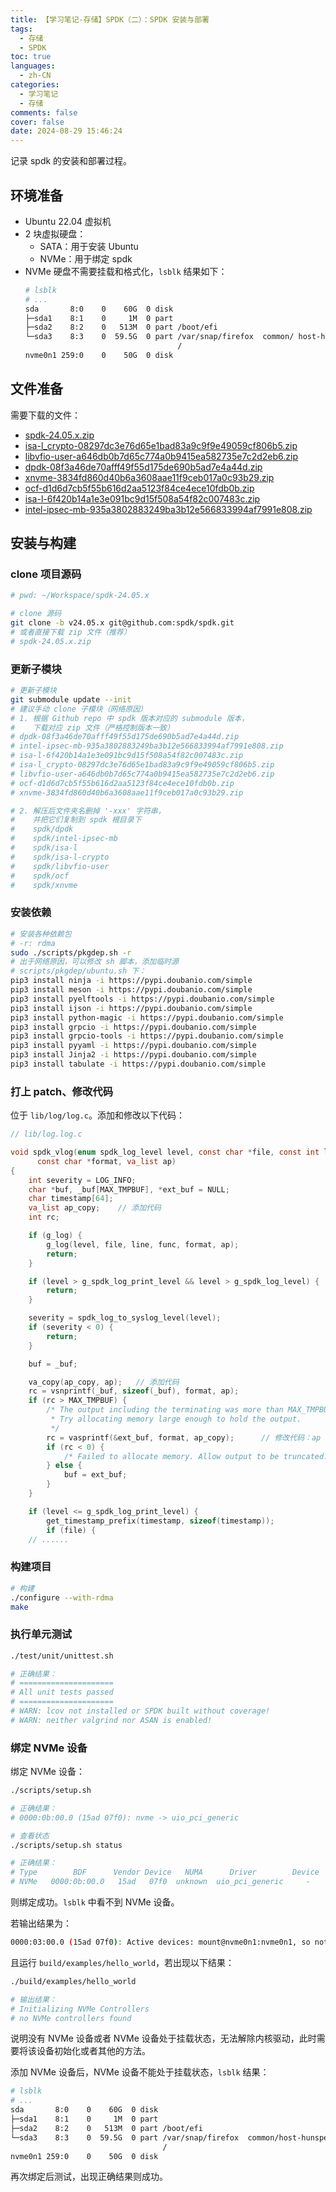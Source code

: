 ```yaml
---
title: 【学习笔记-存储】SPDK（二）：SPDK 安装与部署
tags:
  - 存储
  - SPDK
toc: true
languages:
  - zh-CN
categories:
  - 学习笔记
  - 存储
comments: false
cover: false
date: 2024-08-29 15:46:24
---
```


记录 spdk 的安装和部署过程。

<!-- more -->

## 环境准备

* Ubuntu 22.04 虚拟机
* 2 块虚拟硬盘：
    * SATA：用于安装 Ubuntu
    * NVMe：用于绑定 spdk
* NVMe 硬盘不需要挂载和格式化，`lsblk` 结果如下：
  ```bash
  # lsblk
  # ...
  sda       8:0    0    60G  0 disk 
  ├─sda1    8:1    0     1M  0 part 
  ├─sda2    8:2    0   513M  0 part /boot/efi
  └─sda3    8:3    0  59.5G  0 part /var/snap/firefox  common/ host-hunspell
                                    /
  nvme0n1 259:0    0    50G  0 disk 
  ```

## 文件准备

需要下载的文件：

* [spdk-24.05.x.zip](https://codeload.github.com/spdk/spdk/zip/refs/heads/v24.05.x)
* [isa-l_crypto-08297dc3e76d65e1bad83a9c9f9e49059cf806b5.zip](https://codeload.github.com/intel/isa-l_crypto/zip/08297dc3e76d65e1bad83a9c9f9e49059cf806b5)
* [libvfio-user-a646db0b7d65c774a0b9415ea582735e7c2d2eb6.zip](https://codeload.github.com/nutanix/libvfio-user/zip/a646db0b7d65c774a0b9415ea582735e7c2d2eb6)
* [dpdk-08f3a46de70afff49f55d175de690b5ad7e4a44d.zip](https://codeload.github.com/spdk/dpdk/zip/08f3a46de70afff49f55d175de690b5ad7e4a44d)
* [xnvme-3834fd860d40b6a3608aae11f9ceb017a0c93b29.zip](https://codeload.github.com/xnvme/xnvme/zip/3834fd860d40b6a3608aae11f9ceb017a0c93b29)
* [ocf-d1d6d7cb5f55b616d2aa5123f84ce4ece10fdb0b.zip](https://codeload.github.com/Open-CAS/ocf/zip/d1d6d7cb5f55b616d2aa5123f84ce4ece10fdb0b)
* [isa-l-6f420b14a1e3e091bc9d15f508a54f82c007483c.zip](https://codeload.github.com/spdk/isa-l/zip/6f420b14a1e3e091bc9d15f508a54f82c007483c)
* [intel-ipsec-mb-935a3802883249ba3b12e566833994af7991e808.zip](https://codeload.github.com/spdk/intel-ipsec-mb/zip/935a3802883249ba3b12e566833994af7991e808)


## 安装与构建

### clone 项目源码

```bash
# pwd: ~/Workspace/spdk-24.05.x

# clone 源码
git clone -b v24.05.x git@github.com:spdk/spdk.git
# 或者直接下载 zip 文件（推荐）
# spdk-24.05.x.zip
```

### 更新子模块

```bash
# 更新子模块
git submodule update --init
# 建议手动 clone 子模块（网络原因）
# 1. 根据 Github repo 中 spdk 版本对应的 submodule 版本，
#    下载对应 zip 文件（严格控制版本一致）
# dpdk-08f3a46de70afff49f55d175de690b5ad7e4a44d.zip
# intel-ipsec-mb-935a3802883249ba3b12e566833994af7991e808.zip
# isa-l-6f420b14a1e3e091bc9d15f508a54f82c007483c.zip
# isa-l_crypto-08297dc3e76d65e1bad83a9c9f9e49059cf806b5.zip
# libvfio-user-a646db0b7d65c774a0b9415ea582735e7c2d2eb6.zip
# ocf-d1d6d7cb5f55b616d2aa5123f84ce4ece10fdb0b.zip
# xnvme-3834fd860d40b6a3608aae11f9ceb017a0c93b29.zip

# 2. 解压后文件夹名删掉 '-xxx' 字符串，
#    并把它们复制到 spdk 根目录下
#    spdk/dpdk
#    spdk/intel-ipsec-mb
#    spdk/isa-l
#    spdk/isa-l-crypto
#    spdk/libvfio-user
#    spdk/ocf
#    spdk/xnvme
```

### 安装依赖

```bash
# 安装各种依赖包
# -r: rdma
sudo ./scripts/pkgdep.sh -r
# 出于网络原因，可以修改 sh 脚本，添加临时源
# scripts/pkgdep/ubuntu.sh 下：
pip3 install ninja -i https://pypi.doubanio.com/simple
pip3 install meson -i https://pypi.doubanio.com/simple
pip3 install pyelftools -i https://pypi.doubanio.com/simple
pip3 install ijson -i https://pypi.doubanio.com/simple
pip3 install python-magic -i https://pypi.doubanio.com/simple
pip3 install grpcio -i https://pypi.doubanio.com/simple
pip3 install grpcio-tools -i https://pypi.doubanio.com/simple
pip3 install pyyaml -i https://pypi.doubanio.com/simple
pip3 install Jinja2 -i https://pypi.doubanio.com/simple
pip3 install tabulate -i https://pypi.doubanio.com/simple
```

### 打上 patch、修改代码

位于 `lib/log/log.c`。添加和修改以下代码：

```c
// lib/log.log.c

void spdk_vlog(enum spdk_log_level level, const char *file, const int line, const char *func,
	  const char *format, va_list ap)
{
	int severity = LOG_INFO;
	char *buf, _buf[MAX_TMPBUF], *ext_buf = NULL;
	char timestamp[64];
	va_list ap_copy;    // 添加代码
	int rc;

	if (g_log) {
		g_log(level, file, line, func, format, ap);
		return;
	}

	if (level > g_spdk_log_print_level && level > g_spdk_log_level) {
		return;
	}

	severity = spdk_log_to_syslog_level(level);
	if (severity < 0) {
		return;
	}

	buf = _buf;

	va_copy(ap_copy, ap);   // 添加代码
	rc = vsnprintf(_buf, sizeof(_buf), format, ap);
	if (rc > MAX_TMPBUF) {
		/* The output including the terminating was more than MAX_TMPBUF bytes.
		 * Try allocating memory large enough to hold the output.
		 */
		rc = vasprintf(&ext_buf, format, ap_copy);      // 修改代码：ap -> ap_copy
		if (rc < 0) {
			/* Failed to allocate memory. Allow output to be truncated. */
		} else {
			buf = ext_buf;
		}
	}

	if (level <= g_spdk_log_print_level) {
		get_timestamp_prefix(timestamp, sizeof(timestamp));
		if (file) {
    // ......
```

### 构建项目

```bash
# 构建
./configure --with-rdma
make
```

### 执行单元测试

```bash
./test/unit/unittest.sh

# 正确结果：
# =====================
# All unit tests passed
# =====================
# WARN: lcov not installed or SPDK built without coverage!
# WARN: neither valgrind nor ASAN is enabled!
```

### 绑定 NVMe 设备

绑定 NVMe 设备：

```bash
./scripts/setup.sh

# 正确结果：
# 0000:0b:00.0 (15ad 07f0): nvme -> uio_pci_generic

# 查看状态
./scripts/setup.sh status

# 正确结果：
# Type        BDF      Vendor Device   NUMA      Driver        Device     Block devices
# NVMe   0000:0b:00.0   15ad   07f0  unknown  uio_pci_generic     -         -
```

则绑定成功。`lsblk` 中看不到 NVMe 设备。

若输出结果为：

```bash
0000:03:00.0 (15ad 07f0): Active devices: mount@nvme0n1:nvme0n1, so not binding PCI dev
```

且运行 `build/examples/hello_world`，若出现以下结果：

```bash
./build/examples/hello_world

# 输出结果：
# Initializing NVMe Controllers
# no NVMe controllers found
```

说明没有 NVMe 设备或者 NVMe 设备处于挂载状态，无法解除内核驱动，此时需要将该设备初始化或者其他的方法。

添加 NVMe 设备后，NVMe 设备不能处于挂载状态，`lsblk` 结果：

```bash
# lsblk
# ...
sda       8:0    0    60G  0 disk 
├─sda1    8:1    0     1M  0 part 
├─sda2    8:2    0   513M  0 part /boot/efi
└─sda3    8:3    0  59.5G  0 part /var/snap/firefox  common/host-hunspell
                                  /
nvme0n1 259:0    0    50G  0 disk 
```

再次绑定后测试，出现正确结果则成功。